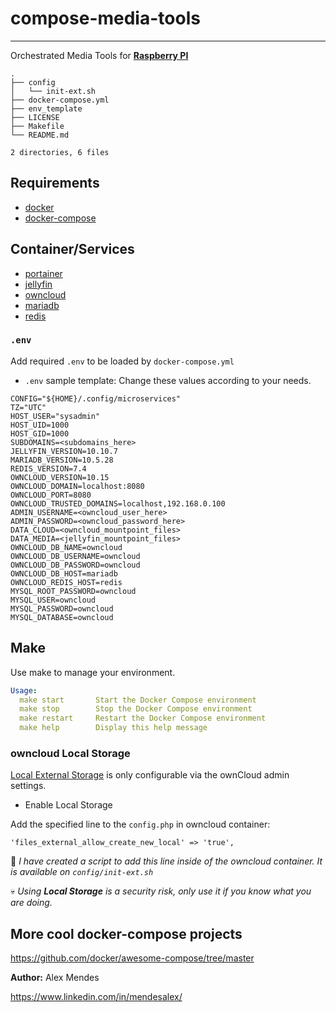 # compose-media-tools

---------------------

Orchestrated Media Tools for **[Raspberry PI](https://www.raspberrypi.com/tutorials/)**

```shell
.
├── config
│   └── init-ext.sh
├── docker-compose.yml
├── env_template
├── LICENSE
├── Makefile
└── README.md

2 directories, 6 files
```

## Requirements

* [docker](https://www.docker.com/get-started/)
* [docker-compose](https://github.com/docker/compose/releases)

## Container/Services

* [portainer](https://github.com/portainer/portainer-compose/blob/master/docker-stack.yml)
* [jellyfin](https://jellyfin.org/docs/general/installation/container/)
* [owncloud](https://doc.owncloud.com/server/next/admin_manual/installation/docker/#docker-compose)
* [mariadb](https://hub.docker.com/_/mariadb)
* [redis](https://www.docker.com/blog/how-to-use-the-redis-docker-official-image)

### `.env`

Add required `.env` to be loaded by `docker-compose.yml`

* `.env` sample template: Change these values according to your needs.

```shell
CONFIG="${HOME}/.config/microservices"
TZ="UTC"
HOST_USER="sysadmin"
HOST_UID=1000
HOST_GID=1000
SUBDOMAINS=<subdomains_here>
JELLYFIN_VERSION=10.10.7
MARIADB_VERSION=10.5.28
REDIS_VERSION=7.4
OWNCLOUD_VERSION=10.15
OWNCLOUD_DOMAIN=localhost:8080
OWNCLOUD_PORT=8080
OWNCLOUD_TRUSTED_DOMAINS=localhost,192.168.0.100
ADMIN_USERNAME=<owncloud_user_here>
ADMIN_PASSWORD=<owncloud_password_here>
DATA_CLOUD=<owncloud_mountpoint_files>
DATA_MEDIA=<jellyfin_mountpoint_files>
OWNCLOUD_DB_NAME=owncloud
OWNCLOUD_DB_USERNAME=owncloud
OWNCLOUD_DB_PASSWORD=owncloud
OWNCLOUD_DB_HOST=mariadb
OWNCLOUD_REDIS_HOST=redis
MYSQL_ROOT_PASSWORD=owncloud
MYSQL_USER=owncloud
MYSQL_PASSWORD=owncloud
MYSQL_DATABASE=owncloud
```

## Make

Use make to manage your environment.

```yaml
Usage:
  make start       Start the Docker Compose environment
  make stop        Stop the Docker Compose environment
  make restart     Restart the Docker Compose environment
  make help        Display this help message
```

### owncloud Local Storage

[Local External Storage](https://doc.owncloud.com/server/next/admin_manual/configuration/files/external_storage/local.html) is only configurable via the ownCloud admin settings.

* Enable Local Storage

Add the specified line to the `config.php` in owncloud container:

```shell
'files_external_allow_create_new_local' => 'true',
```

:diamond_shape_with_a_dot_inside: *I have created a script to add this line inside of the owncloud container. It is available on `config/init-ext.sh`*

:skull: *Using **Local Storage** is a security risk, only use it if you know what you are doing.*

## More cool docker-compose projects

https://github.com/docker/awesome-compose/tree/master

**Author:**
Alex Mendes

<https://www.linkedin.com/in/mendesalex/>
